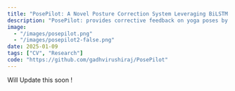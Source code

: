 ```yaml
---
title: "PosePilot: A Novel Posture Correction System Leveraging BiLSTM and Multihead Attention"
description: "PosePilot: provides corrective feedback on yoga poses by using LSTM networks to detect poses and offer posture guidance. It analyzes body key points from videos to predict poses and forecast corrections, ensuring proper technique and posture for practitioners. The system helps overcome challenges like time, cost, and lack of instruction, offering personalized, real-time feedback for improved practic"
image:
  - "/images/posepilot.png"
  - "/images/posepilot2-false.png"
date: 2025-01-09
tags: ["CV", "Research"]
code: "https://github.com/gadhvirushiraj/PosePilot"
---
```


Will Update this soon !
